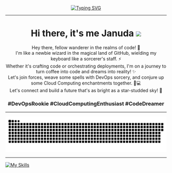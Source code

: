 <p align="center">
<a href="https://github.com/itzzjb?tab=repositories"><img src="https://readme-typing-svg.demolab.com?font=Fira+Code&pause=0&color=F7F7F7&center=true&vCenter=true&width=500&height=30&lines=%F0%9F%8C%B1+Coder + in + the + land + of + ones + and + zeros+%F0%9F%8C%B1;%F0%9F%8C%B1+Forever + curious, forever + clueless!+%F0%9F%8C%B1" alt="Typing SVG" /></a>
</p>

---

<!--<img align="right" alt="Chill gif" src="https://github.com/itzzjb/itzzjb/assets/95894819/1f294467-ceaf-4140-a7db-26c319d7b915" width="360" height="190" />-->

<h1 align="center"> Hi there, it's me Januda <img src="https://media.giphy.com/media/hvRJCLFzcasrR4ia7z/giphy.gif" width="25px"> </h1>

<p align="center">
Hey there, fellow wanderer in the realms of code! 🚀 <br>
I'm like a newbie wizard in the magical land of GitHub, 
wielding my keyboard like a sorcerer's staff. ⚡️ <br>
Whether it's crafting code or orchestrating deployments,
I'm on a journey to turn coffee into code and dreams into reality! ✨ <br>
Let's join forces, weave some spells with DevOps sorcery,
and conjure up some Cloud Computing enchantments together. 🎩💻 <br>
Let's connect and build a future that's as bright as a star-studded sky! 🌟
</p>


<h3 align="center"> <a>#DevOpsRookie</a>  <a>#CloudComputingEnthusiast</a> <a>#CodeDreamer</a> </h3>

---

<picture>
  <source media="(prefers-color-scheme: dark)" srcset="https://raw.githubusercontent.com/itzzjb/itzzjb/output/github-contribution-grid-snake-dark.svg">
  <source media="(prefers-color-scheme: light)" srcset="https://raw.githubusercontent.com/itzzjb/itzzjb/output/github-contribution-grid-snake.svg">
  <img alt="github contribution grid snake animation" src="https://raw.githubusercontent.com/itzzjb/itzzjb/output/github-contribution-grid-snake.svg">
</picture>

---

[![My Skills](https://skillicons.dev/icons?i=html,css,js,php,r,c,java,py,go,figma,spring,postman,maven,mysql,postgres,git,androidstudio,gradle,flutter,swift,mongo,express,react,nodejs,ts,md,npm,docker,githubactions,aws)](https://skillicons.dev)





